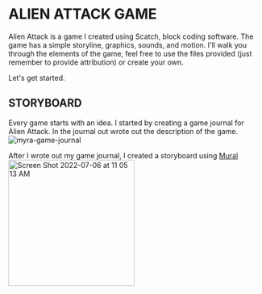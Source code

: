 # ALIEN ATTACK GAME

Alien Attack is a game I created using Scatch, block coding software. The game has a simple storyline, graphics, sounds, and motion. 
I'll walk you through the elements of the game, feel free to use the files provided (just remember to provide attribution) or create your own. 

Let's get started. 

## STORYBOARD
Every game starts with an idea. I started by creating a game journal for Alien Attack. In the journal out wrote out the description of the game. 
![myra-game-journal](https://user-images.githubusercontent.com/28787937/177610047-a30cbf12-4d0b-4166-9370-4d793cc4b2e1.jpg)

After I wrote out my game journal, I created a storyboard using [Mural](http://mural.co)
<img width="250" alt="Screen Shot 2022-07-06 at 11 05 13 AM" src="https://user-images.githubusercontent.com/28787937/177614768-bcf35e9e-47c1-4c0c-a91d-d633db2f8be1.png">

